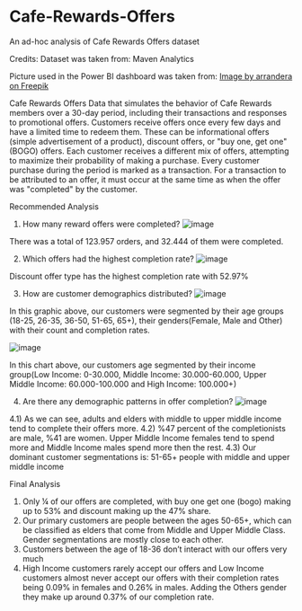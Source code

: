 # Cafe-Rewards-Offers
An ad-hoc analysis of Cafe Rewards Offers dataset 

Credits:
Dataset was taken from: Maven Analytics

Picture used in the Power BI dashboard was taken from:
<a href="https://www.freepik.com/free-vector/coffee-logo-template-design-minimalist_36277688.htm#fromView=search&page=1&position=19&uuid=662712dd-19be-42db-910b-4aa244367088">Image by arrandera on Freepik</a>

Cafe Rewards Offers 
Data that simulates the behavior of Cafe Rewards members over a 30-day period, including their transactions and responses to promotional offers. 
Customers receive offers once every few days and have a limited time to redeem them. These can be informational offers (simple advertisement of a product), discount offers, or "buy one, get one" (BOGO) offers. Each customer receives a different mix of offers, attempting to maximize their probability of making a purchase. 
Every customer purchase during the period is marked as a transaction. For a transaction to be attributed to an offer, it must occur at the same time as when the offer was "completed" by the customer.

Recommended Analysis
1) How many reward offers were completed? 
 ![image](https://github.com/user-attachments/assets/ebbab980-b807-4d31-b622-2036b9870492)

There was a total of 123.957 orders, and 32.444 of them were completed.

2) Which offers had the highest completion rate?
![image](https://github.com/user-attachments/assets/a27476be-4a5a-4a6d-a4cb-6dc2444e693c)

Discount offer type has the highest completion rate with 52.97%

3) How are customer demographics distributed? 
![image](https://github.com/user-attachments/assets/49aad703-a40c-4e59-ba24-6fa24afc8163)

In this graphic above, our customers were segmented by their age groups (18-25, 26-35, 36-50, 51-65, 65+), their genders(Female, Male and Other) with their count and completion rates.

 ![image](https://github.com/user-attachments/assets/7b2d98e8-beff-4908-81df-8afb8afc53d5)
 
In this chart above, our customers age segmented by their income group(Low Income: 0-30.000, Middle Income: 30.000-60.000, Upper Middle Income: 60.000-100.000 and High Income: 100.000+)

4) Are there any demographic patterns in offer completion?
 ![image](https://github.com/user-attachments/assets/df214240-e093-43bc-9686-3c4a2b91745f)

4.1) As we can see, adults and elders with middle to upper middle income tend to complete their offers more. 
4.2) %47 percent of the completionists are male, %41 are women. Upper Middle Income females tend to spend more and Middle Income males spend more then the rest.
4.3) Our dominant customer segmentations is: 51-65+ people with middle and upper middle income

Final Analysis
1) Only ¼ of our offers are completed, with buy one get one (bogo) making up to 53% and discount making up the 47% share.
2) Our primary customers are people between the ages 50-65+, which can be classified as elders that come from Middle and Upper Middle Class. Gender segmentations are mostly close to each other.
3) Customers between the age of 18-36 don’t interact with our offers very much
4) High Income customers rarely accept our offers and Low Income customers almost never accept our offers with their completion rates being 0.09% in females and 0.26% in males. Adding the Others gender they make up around 0.37% of our completion rate.
